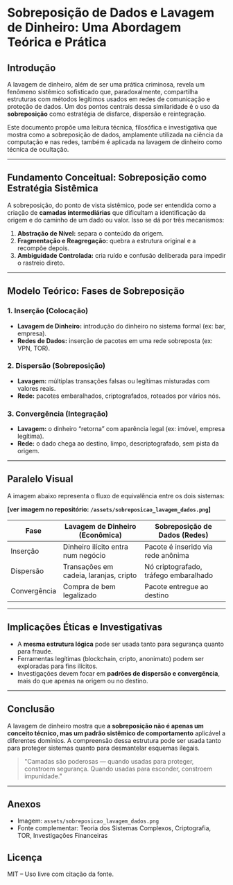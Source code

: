 # Sobreposição de Dados e Lavagem de Dinheiro: Uma Abordagem Teórica e Prática

## Introdução

A lavagem de dinheiro, além de ser uma prática criminosa, revela um fenômeno sistêmico sofisticado que, paradoxalmente, compartilha estruturas com métodos legítimos usados em redes de comunicação e proteção de dados. Um dos pontos centrais dessa similaridade é o uso da **sobreposição** como estratégia de disfarce, dispersão e reintegração.

Este documento propõe uma leitura técnica, filosófica e investigativa que mostra como a sobreposição de dados, amplamente utilizada na ciência da computação e nas redes, também é aplicada na lavagem de dinheiro como técnica de ocultação.

---

## Fundamento Conceitual: Sobreposição como Estratégia Sistêmica

A sobreposição, do ponto de vista sistêmico, pode ser entendida como a criação de **camadas intermediárias** que dificultam a identificação da origem e do caminho de um dado ou valor. Isso se dá por três mecanismos:

1. **Abstração de Nível:** separa o conteúdo da origem.
2. **Fragmentação e Reagregação:** quebra a estrutura original e a recompõe depois.
3. **Ambiguidade Controlada:** cria ruído e confusão deliberada para impedir o rastreio direto.

---

## Modelo Teórico: Fases de Sobreposição

### 1. Inserção (Colocação)

* **Lavagem de Dinheiro:** introdução do dinheiro no sistema formal (ex: bar, empresa).
* **Redes de Dados:** inserção de pacotes em uma rede sobreposta (ex: VPN, TOR).

### 2. Dispersão (Sobreposição)

* **Lavagem:** múltiplas transações falsas ou legítimas misturadas com valores reais.
* **Rede:** pacotes embaralhados, criptografados, roteados por vários nós.

### 3. Convergência (Integração)

* **Lavagem:** o dinheiro “retorna” com aparência legal (ex: imóvel, empresa legítima).
* **Rede:** o dado chega ao destino, limpo, descriptografado, sem pista da origem.

---

## Paralelo Visual

A imagem abaixo representa o fluxo de equivalência entre os dois sistemas:

**\[ver imagem no repositório: `/assets/sobreposicao_lavagem_dados.png`]**

| Fase         | Lavagem de Dinheiro (Econômica)        | Sobreposição de Dados (Redes)         |
| ------------ | -------------------------------------- | ------------------------------------- |
| Inserção     | Dinheiro ilícito entra num negócio     | Pacote é inserido via rede anônima    |
| Dispersão    | Transações em cadeia, laranjas, cripto | Nó criptografado, tráfego embaralhado |
| Convergência | Compra de bem legalizado               | Pacote entregue ao destino            |

---

## Implicações Éticas e Investigativas

* A **mesma estrutura lógica** pode ser usada tanto para segurança quanto para fraude.
* Ferramentas legítimas (blockchain, cripto, anonimato) podem ser exploradas para fins ilícitos.
* Investigações devem focar em **padrões de dispersão e convergência**, mais do que apenas na origem ou no destino.

---

## Conclusão

A lavagem de dinheiro mostra que **a sobreposição não é apenas um conceito técnico, mas um padrão sistêmico de comportamento** aplicável a diferentes domínios. A compreensão dessa estrutura pode ser usada tanto para proteger sistemas quanto para desmantelar esquemas ilegais.

> "Camadas são poderosas — quando usadas para proteger, constroem segurança. Quando usadas para esconder, constroem impunidade."

---

## Anexos

* Imagem: `assets/sobreposicao_lavagem_dados.png`
* Fonte complementar: Teoria dos Sistemas Complexos, Criptografia, TOR, Investigações Financeiras

## Licença

MIT – Uso livre com citação da fonte.
